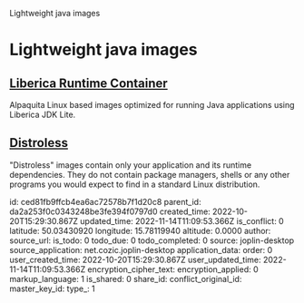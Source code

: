Lightweight java images

# Lightweight java images

## [**Liberica Runtime Container**](https://hub.docker.com/r/bellsoft/liberica-runtime-container)
Alpaquita Linux based images optimized for running Java applications using Liberica JDK Lite.

## [**Distroless**](https://github.com/GoogleContainerTools/distroless)
"Distroless" images contain only your application and its runtime dependencies. They do not contain package managers, shells or any other programs you would expect to find in a standard Linux distribution.

id: ced81fb9ffcb4ea6ac72578b7f1d20c8
parent_id: da2a253f0c0343248be3fe394f0797d0
created_time: 2022-10-20T15:29:30.867Z
updated_time: 2022-11-14T11:09:53.366Z
is_conflict: 0
latitude: 50.03430920
longitude: 15.78119940
altitude: 0.0000
author: 
source_url: 
is_todo: 0
todo_due: 0
todo_completed: 0
source: joplin-desktop
source_application: net.cozic.joplin-desktop
application_data: 
order: 0
user_created_time: 2022-10-20T15:29:30.867Z
user_updated_time: 2022-11-14T11:09:53.366Z
encryption_cipher_text: 
encryption_applied: 0
markup_language: 1
is_shared: 0
share_id: 
conflict_original_id: 
master_key_id: 
type_: 1